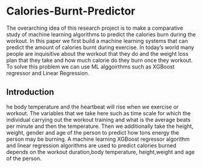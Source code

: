 # Calories-Burnt-Predictor
<p>The overarching idea of this research project
is to make a comparative study of machine learning
algorithms to predict the calories burn during the
workout. In this paper we first build a machine learning
systems that can predict the amount of calories burnt
during exercise. In today’s world many people are
inquisitive about the workout that they do and the
weight loss plan that they take and how much calorie do
they burn once they workout. To solve this problem we
can use ML alggoirthms such as XGBoost regressor and
Linear Regression.</p>
<h2>Introduction</h2>
<p>he body temperature and the heartbeat will rise when we
exercise or workout. The variables that we take here such as
time scale for which the individual carrying out the workout
training and what is the average beats per minute and then
the temperature. Then we additionally take the height,
weight, gender and age of the person to predict how tons
energy the person may be burning.
A machine learning XGBoost regressor algorithm and linear
regression algorithms are used to predict calories burned
depends on the workout duration,body temperature,
height,weight and age of the person.
</p>
